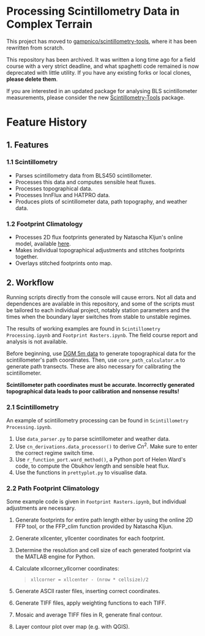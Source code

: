 # Processing Scintillometry Data in Complex Terrain

This project has moved to [gampnico/scintillometry-tools](https://github.com/gampnico/sinctillometry-tools), where it has been rewritten from scratch.

This repository has been archived. It was written a long time ago for a field course with a very strict deadline, and what spaghetti code remained is now deprecated with little utility. If you have any existing forks or local clones, **please delete them**.

If you are interested in an updated package for analysing BLS scintillometer measurements, please consider the new [Scintillometry-Tools](https://github.com/gampnico/scintillometry-tools) package.


# Feature History

## 1. Features

### 1.1 Scintillometry

- Parses scintillometry data from BLS450 scintillometer.
- Processes this data and computes sensible heat fluxes.
- Processes topographical data.
- Processes InnFlux and HATPRO data.
- Produces plots of scintillometer data, path topography, and weather data.

### 1.2 Footprint Climatology 

- Processes 2D flux footprints generated by Natascha Kljun's online model, available [here](http://footprint.kljun.net/).
- Makes individual topographical adjustments and stitches footprints together.
- Overlays stitched footprints onto map.

## 2. Workflow

Running scripts directly from the console will cause errors. Not all data and dependences are available in this repository, and some of the scripts must be tailored to each individual project, notably station parameters and the times when the boundary layer switches from stable to unstable regimes.

The results of working examples are found in `Scintillometry Processing.ipynb` and `Footprint Rasters.ipynb`. The field course report and analysis is not available.

Before beginning, use [DGM 5m data](https://www.data.gv.at/katalog/dataset/digitales-gelandemodell-des-landes-salzburg-5m) to generate topographical data for the scintillometer's path coordinates. Then, use `core_path_calculator.m` to generate path transects. These are also necessary for calibrating the scintillometer.


**Scintillometer path coordinates must be accurate. Incorrectly generated topographical data leads to poor calibration and nonsense results!**

### 2.1 Scintillometry

An example of scintillometry processing can be found in `Scintillometry Processing.ipynb`.
1. Use `data_parser.py` to parse scintillometer and weather data.
2. Use `cn_derivations.data_processor()` to derive $Cn^{2}$. Make sure to enter the correct regime switch time.
3. Use `r_function_port.ward_method()`, a Python port of Helen Ward's code, to compute the Obukhov length and sensible heat flux.
4. Use the functions in `prettyplot.py` to visualise data.
### 2.2 Path Footprint Climatology
 
 Some example code is given in `Footprint Rasters.ipynb`, but individual adjustments are necessary.
 
 1. Generate footprints for entire path length either by using the online 2D FFP tool, or the FFP_clim function provided by Natascha Kljun.
 2. Generate xllcenter, yllcenter coordinates for each footprint.
 2. Determine the resolution and cell size of each generated footprint via the MATLAB engine for Python.
 3. Calculate xllcorner,yllcorner coordinates:
 
    > `xllcorner = xllcenter - (nrow * cellsize)/2`

4. Generate ASCII raster files, inserting correct coordinates.
5. Generate TIFF files, apply weighting functions to each TIFF.
6. Mosaic and average TIFF files in R, generate final contour.
7. Layer contour plot over map (e.g. with QGIS).
